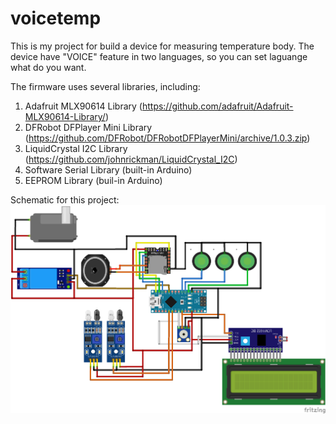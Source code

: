 # voicetemp
This is my project for build a device for measuring temperature body. The device have "VOICE" feature in two languages, so you can set laguange what do you want.

The firmware uses several libraries, including:
1. Adafruit MLX90614 Library (https://github.com/adafruit/Adafruit-MLX90614-Library/)
2. DFRobot DFPlayer Mini Library (https://github.com/DFRobot/DFRobotDFPlayerMini/archive/1.0.3.zip)
3. LiquidCrystal I2C Library (https://github.com/johnrickman/LiquidCrystal_I2C)
4. Software Serial Library (built-in Arduino)
5. EEPROM Library (buil-in Arduino)

Schematic for this project:
![schematic](Shematic.png)
